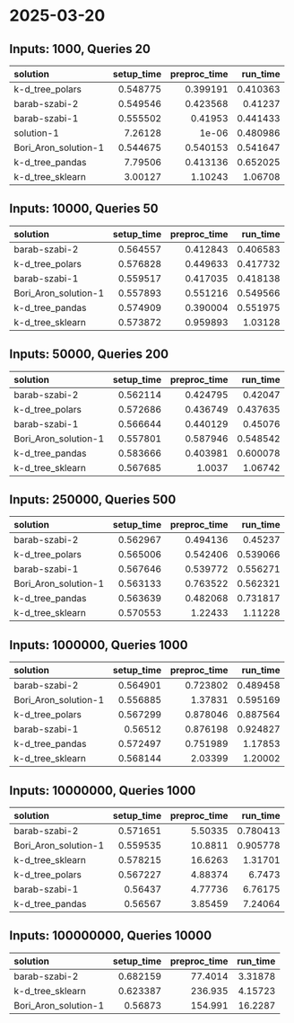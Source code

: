 # 2025-03-20

## Inputs: 1000, Queries 20

| solution             |   setup_time |   preproc_time |   run_time |
|:---------------------|-------------:|---------------:|-----------:|
| k-d_tree_polars      |     0.548775 |       0.399191 |   0.410363 |
| barab-szabi-2        |     0.549546 |       0.423568 |   0.41237  |
| barab-szabi-1        |     0.555502 |       0.41953  |   0.441433 |
| solution-1           |     7.26128  |       1e-06    |   0.480986 |
| Bori_Aron_solution-1 |     0.544675 |       0.540153 |   0.541647 |
| k-d_tree_pandas      |     7.79506  |       0.413136 |   0.652025 |
| k-d_tree_sklearn     |     3.00127  |       1.10243  |   1.06708  |

## Inputs: 10000, Queries 50

| solution             |   setup_time |   preproc_time |   run_time |
|:---------------------|-------------:|---------------:|-----------:|
| barab-szabi-2        |     0.564557 |       0.412843 |   0.406583 |
| k-d_tree_polars      |     0.576828 |       0.449633 |   0.417732 |
| barab-szabi-1        |     0.559517 |       0.417035 |   0.418138 |
| Bori_Aron_solution-1 |     0.557893 |       0.551216 |   0.549566 |
| k-d_tree_pandas      |     0.574909 |       0.390004 |   0.551975 |
| k-d_tree_sklearn     |     0.573872 |       0.959893 |   1.03128  |

## Inputs: 50000, Queries 200

| solution             |   setup_time |   preproc_time |   run_time |
|:---------------------|-------------:|---------------:|-----------:|
| barab-szabi-2        |     0.562114 |       0.424795 |   0.42047  |
| k-d_tree_polars      |     0.572686 |       0.436749 |   0.437635 |
| barab-szabi-1        |     0.566644 |       0.440129 |   0.45076  |
| Bori_Aron_solution-1 |     0.557801 |       0.587946 |   0.548542 |
| k-d_tree_pandas      |     0.583666 |       0.403981 |   0.600078 |
| k-d_tree_sklearn     |     0.567685 |       1.0037   |   1.06742  |

## Inputs: 250000, Queries 500

| solution             |   setup_time |   preproc_time |   run_time |
|:---------------------|-------------:|---------------:|-----------:|
| barab-szabi-2        |     0.562967 |       0.494136 |   0.45237  |
| k-d_tree_polars      |     0.565006 |       0.542406 |   0.539066 |
| barab-szabi-1        |     0.567646 |       0.539772 |   0.556271 |
| Bori_Aron_solution-1 |     0.563133 |       0.763522 |   0.562321 |
| k-d_tree_pandas      |     0.563639 |       0.482068 |   0.731817 |
| k-d_tree_sklearn     |     0.570553 |       1.22433  |   1.11228  |

## Inputs: 1000000, Queries 1000

| solution             |   setup_time |   preproc_time |   run_time |
|:---------------------|-------------:|---------------:|-----------:|
| barab-szabi-2        |     0.564901 |       0.723802 |   0.489458 |
| Bori_Aron_solution-1 |     0.556885 |       1.37831  |   0.595169 |
| k-d_tree_polars      |     0.567299 |       0.878046 |   0.887564 |
| barab-szabi-1        |     0.56512  |       0.876198 |   0.924827 |
| k-d_tree_pandas      |     0.572497 |       0.751989 |   1.17853  |
| k-d_tree_sklearn     |     0.568144 |       2.03399  |   1.20002  |

## Inputs: 10000000, Queries 1000

| solution             |   setup_time |   preproc_time |   run_time |
|:---------------------|-------------:|---------------:|-----------:|
| barab-szabi-2        |     0.571651 |        5.50335 |   0.780413 |
| Bori_Aron_solution-1 |     0.559535 |       10.8811  |   0.905778 |
| k-d_tree_sklearn     |     0.578215 |       16.6263  |   1.31701  |
| k-d_tree_polars      |     0.567227 |        4.88374 |   6.7473   |
| barab-szabi-1        |     0.56437  |        4.77736 |   6.76175  |
| k-d_tree_pandas      |     0.56567  |        3.85459 |   7.24064  |

## Inputs: 100000000, Queries 10000

| solution             |   setup_time |   preproc_time |   run_time |
|:---------------------|-------------:|---------------:|-----------:|
| barab-szabi-2        |     0.682159 |        77.4014 |    3.31878 |
| k-d_tree_sklearn     |     0.623387 |       236.935  |    4.15723 |
| Bori_Aron_solution-1 |     0.56873  |       154.991  |   16.2287  |